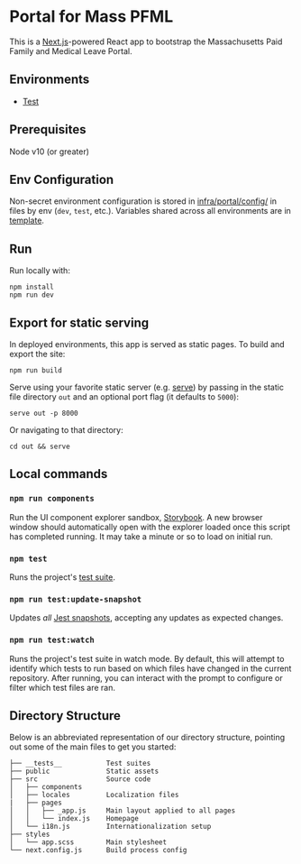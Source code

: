 # Portal for Mass PFML

This is a [Next.js](https://nextjs.org/docs)-powered React app to bootstrap the Massachusetts Paid Family
and Medical Leave Portal.

## Environments

- [Test](https://pfml-sandbox-v2.navateam.com/)

## Prerequisites

Node v10 (or greater)

## Env Configuration

Non-secret environment configuration is stored in [infra/portal/config/](../infra/portal/config/) in files by env (`dev`, `test`, etc.). Variables shared across all environments are in [template](../infra/portal_config/template.js).

## Run

Run locally with:
```
npm install
npm run dev
```

## Export for static serving

In deployed environments, this app is served as static pages. To build and export the site:
```
npm run build
```

Serve using your favorite static server (e.g. [serve](https://www.npmjs.com/package/serve)) by passing in the static file directory `out` and an optional port flag (it defaults to `5000`):
```
serve out -p 8000
```

Or navigating to that directory:
```
cd out && serve
```

## Local commands

### `npm run components`

Run the UI component explorer sandbox, [Storybook](https://storybook.js.org/). A new browser window should automatically open with the explorer loaded once this script has completed running. It may take a minute or so to load on initial run.

### `npm test`

Runs the project's [test suite](../docs/tests.md).

### `npm run test:update-snapshot`

Updates _all_ [Jest snapshots](../docs/tests.md#Snapshot%20tests), accepting any updates as expected changes.

### `npm run test:watch`

Runs the project's test suite in watch mode. By default, this will attempt to identify which tests to run based on which files have changed in the current repository. After running, you can interact with the prompt to configure or filter which test files are ran.

## Directory Structure

Below is an abbreviated representation of our directory structure, pointing out some of the main files to get you started:

```
├── __tests__           Test suites
├── public              Static assets
├── src                 Source code
│   ├── components
│   ├── locales         Localization files
|   ├── pages
│   │   ├── _app.js     Main layout applied to all pages
│   │   └── index.js    Homepage
│   └── i18n.js         Internationalization setup
├── styles
│   └── app.scss        Main stylesheet
└── next.config.js      Build process config
```
